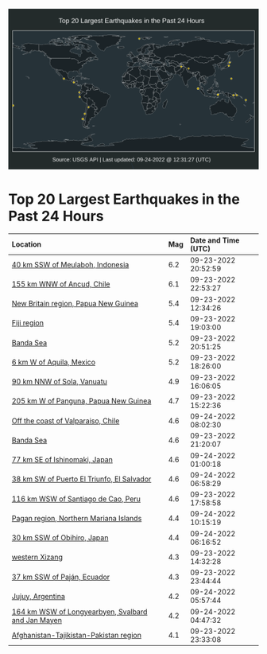 ![Map](./map.png)

# Top 20 Largest Earthquakes in the Past 24 Hours

| Location | Mag | Date and Time (UTC) |
|:---|:---|:---|
| [40 km SSW of Meulaboh, Indonesia](https://earthquake.usgs.gov/earthquakes/eventpage/us7000iaka) | 6.2 | 09-23-2022 20:52:59 |
| [155 km WNW of Ancud, Chile](https://earthquake.usgs.gov/earthquakes/eventpage/us7000iam0) | 6.1 | 09-23-2022 22:53:27 |
| [New Britain region, Papua New Guinea](https://earthquake.usgs.gov/earthquakes/eventpage/us7000iaem) | 5.4 | 09-23-2022 12:34:26 |
| [Fiji region](https://earthquake.usgs.gov/earthquakes/eventpage/us7000iaja) | 5.4 | 09-23-2022 19:03:00 |
| [Banda Sea](https://earthquake.usgs.gov/earthquakes/eventpage/us7000iak8) | 5.2 | 09-23-2022 20:51:25 |
| [6 km W of Aquila, Mexico](https://earthquake.usgs.gov/earthquakes/eventpage/us7000iaj5) | 5.2 | 09-23-2022 18:26:00 |
| [90 km NNW of Sola, Vanuatu](https://earthquake.usgs.gov/earthquakes/eventpage/us7000iahz) | 4.9 | 09-23-2022 16:06:05 |
| [205 km W of Panguna, Papua New Guinea](https://earthquake.usgs.gov/earthquakes/eventpage/us7000iahr) | 4.7 | 09-23-2022 15:22:36 |
| [Off the coast of Valparaiso, Chile](https://earthquake.usgs.gov/earthquakes/eventpage/us7000iapz) | 4.6 | 09-24-2022 08:02:30 |
| [Banda Sea](https://earthquake.usgs.gov/earthquakes/eventpage/us7000ial8) | 4.6 | 09-23-2022 21:20:07 |
| [77 km SE of Ishinomaki, Japan](https://earthquake.usgs.gov/earthquakes/eventpage/us7000iaml) | 4.6 | 09-24-2022 01:00:18 |
| [38 km SW of Puerto El Triunfo, El Salvador](https://earthquake.usgs.gov/earthquakes/eventpage/us7000iapl) | 4.6 | 09-24-2022 06:58:29 |
| [116 km WSW of Santiago de Cao, Peru](https://earthquake.usgs.gov/earthquakes/eventpage/us7000iait) | 4.6 | 09-23-2022 17:58:58 |
| [Pagan region, Northern Mariana Islands](https://earthquake.usgs.gov/earthquakes/eventpage/us7000iaqu) | 4.4 | 09-24-2022 10:15:19 |
| [30 km SSW of Obihiro, Japan](https://earthquake.usgs.gov/earthquakes/eventpage/us7000iapf) | 4.4 | 09-24-2022 06:16:52 |
| [western Xizang](https://earthquake.usgs.gov/earthquakes/eventpage/us7000iahi) | 4.3 | 09-23-2022 14:32:28 |
| [37 km SSW of Paján, Ecuador](https://earthquake.usgs.gov/earthquakes/eventpage/us7000iam8) | 4.3 | 09-23-2022 23:44:44 |
| [Jujuy, Argentina](https://earthquake.usgs.gov/earthquakes/eventpage/us7000iap5) | 4.2 | 09-24-2022 05:57:44 |
| [164 km WSW of Longyearbyen, Svalbard and Jan Mayen](https://earthquake.usgs.gov/earthquakes/eventpage/us7000ianx) | 4.2 | 09-24-2022 04:47:32 |
| [Afghanistan-Tajikistan-Pakistan region](https://earthquake.usgs.gov/earthquakes/eventpage/us7000iam6) | 4.1 | 09-23-2022 23:33:08 |
